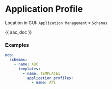 # Application Profile

Location in GUI:
`Application Management` » `Schemas`

{{ aac_doc }}

### Examples

```yaml
ndo:
  schemas:
    - name: ABC
      templates:
        - name: TEMPLATE1
          application_profiles:
            - name: AP1
```

